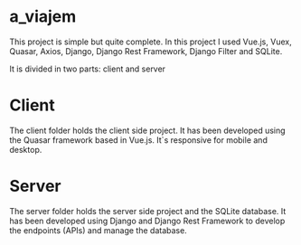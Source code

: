 # a_viajem

This project is simple but quite complete. In this project I used Vue.js, Vuex, Quasar, Axios, Django, Django Rest Framework, Django Filter and SQLite.

It is divided in two parts: client and server

# Client

The client folder holds the client side project. It has been developed using the Quasar framework based in Vue.js. It`s responsive for mobile and desktop.

# Server

The server folder holds the server side project and the SQLite database. It has been developed using Django and Django Rest Framework to develop the endpoints (APIs) and manage the database.
